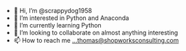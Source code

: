 - 👋 Hi, I’m @scrappydog1958
- 👀 I’m interested in Python and Anaconda
- 🌱 I’m currently learning Python
- 💞️ I’m looking to collaborate on almost anything interesting 
- 📫 How to reach me ...thomas@shopworksconsulting.com

<!---
scrappydog1958/scrappydog1958 is a ✨ special ✨ repository because its `README.md` (this file) appears on your GitHub profile.
You can click the Preview link to take a look at your changes.
--->
